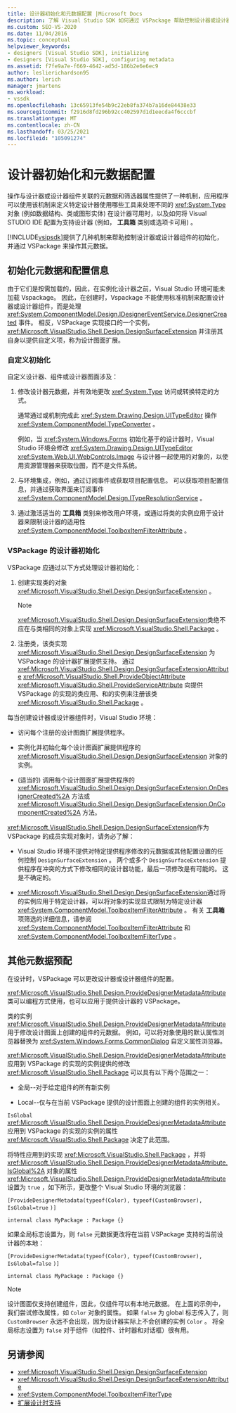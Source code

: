 ```yaml
---
title: 设计器初始化和元数据配置 |Microsoft Docs
description: 了解 Visual Studio SDK 如何通过 VSPackage 帮助控制设计器或设计器组件的初始化及其元数据。
ms.custom: SEO-VS-2020
ms.date: 11/04/2016
ms.topic: conceptual
helpviewer_keywords:
- designers [Visual Studio SDK], initializing
- designers [Visual Studio SDK], configuring metadata
ms.assetid: f7fe9a7e-f669-4642-ad5d-186b2e6e6ec9
author: leslierichardson95
ms.author: lerich
manager: jmartens
ms.workload:
- vssdk
ms.openlocfilehash: 13c65913fe54b9c22eb8fa374b7a16de84438e33
ms.sourcegitcommit: f2916d8fd296b92cc402597d1d1eecda4f6cccbf
ms.translationtype: MT
ms.contentlocale: zh-CN
ms.lasthandoff: 03/25/2021
ms.locfileid: "105091274"
---
```

# <a name="designer-initialization-and-metadata-configuration"></a>设计器初始化和元数据配置

操作与设计器或设计器组件关联的元数据和筛选器属性提供了一种机制，应用程序可以使用该机制来定义特定设计器使用哪些工具来处理不同的 <xref:System.Type> 对象 (例如数据结构、类或图形实体) 在设计器可用时，以及如何将 Visual STUDIO IDE 配置为支持设计器 (例如， **工具箱** 类别或选项卡可用) 。

[!INCLUDE[vsipsdk](../extensibility/includes/vsipsdk_md.md)]提供了几种机制来帮助控制设计器或设计器组件的初始化，并通过 VSPackage 来操作其元数据。

## <a name="initialize-metadata-and-configuration-information"></a>初始化元数据和配置信息
 由于它们是按需加载的，因此，在实例化设计器之前，Visual Studio 环境可能未加载 Vspackage。 因此，在创建时，Vspackage 不能使用标准机制来配置设计器或设计器组件，而是处理 <xref:System.ComponentModel.Design.IDesignerEventService.DesignerCreated> 事件。 相反，VSPackage 实现接口的一个实例， <xref:Microsoft.VisualStudio.Shell.Design.DesignSurfaceExtension> 并注册其自身以提供自定义项，称为设计图面扩展。

### <a name="customize-initialization"></a>自定义初始化

自定义设计器、组件或设计器图面涉及：

1. 修改设计器元数据，并有效地更改 <xref:System.Type> 访问或转换特定的方式。

    通常通过或机制完成此 <xref:System.Drawing.Design.UITypeEditor> 操作 <xref:System.ComponentModel.TypeConverter> 。

    例如，当 <xref:System.Windows.Forms> 初始化基于的设计器时，Visual Studio 环境会修改 <xref:System.Drawing.Design.UITypeEditor> <xref:System.Web.UI.WebControls.Image> 与设计器一起使用的对象的，以使用资源管理器来获取位图，而不是文件系统。

2. 与环境集成，例如，通过订阅事件或获取项目配置信息。 可以获取项目配置信息，并通过获取界面来订阅事件 <xref:System.ComponentModel.Design.ITypeResolutionService> 。

3. 通过激活适当的 **工具箱** 类别来修改用户环境，或通过将类的实例应用于设计器来限制设计器的适用性 <xref:System.ComponentModel.ToolboxItemFilterAttribute> 。

### <a name="designer-initialization-by-a-vspackage"></a>VSPackage 的设计器初始化

VSPackage 应通过以下方式处理设计器初始化：

1. 创建实现类的对象 <xref:Microsoft.VisualStudio.Shell.Design.DesignSurfaceExtension> 。

   > [!NOTE]
   > <xref:Microsoft.VisualStudio.Shell.Design.DesignSurfaceExtension>类绝不应在与类相同的对象上实现 <xref:Microsoft.VisualStudio.Shell.Package> 。

2. 注册类，该类实现 <xref:Microsoft.VisualStudio.Shell.Design.DesignSurfaceExtension> 为 VSPackage 的设计器扩展提供支持。 通过  <xref:Microsoft.VisualStudio.Shell.Design.DesignSurfaceExtensionAttribute> <xref:Microsoft.VisualStudio.Shell.ProvideObjectAttribute> <xref:Microsoft.VisualStudio.Shell.ProvideServiceAttribute> 向提供 VSPackage 的实现的类应用、和的实例来注册该类 <xref:Microsoft.VisualStudio.Shell.Package> 。

每当创建设计器或设计器组件时，Visual Studio 环境：

- 访问每个注册的设计图面扩展提供程序。

- 实例化并初始化每个设计图面扩展提供程序的 <xref:Microsoft.VisualStudio.Shell.Design.DesignSurfaceExtension> 对象的实例。

-  (适当的) 调用每个设计图面扩展提供程序的 <xref:Microsoft.VisualStudio.Shell.Design.DesignSurfaceExtension.OnDesignerCreated%2A> 方法或 <xref:Microsoft.VisualStudio.Shell.Design.DesignSurfaceExtension.OnComponentCreated%2A> 方法。

<xref:Microsoft.VisualStudio.Shell.Design.DesignSurfaceExtension>作为 VSPackage 的成员实现对象时，请务必了解：

- Visual Studio 环境不提供对特定提供程序修改的元数据或其他配置设置的任何控制 `DesignSurfaceExtension` 。 两个或多个 `DesignSurfaceExtension` 提供程序在冲突的方式下修改相同的设计器功能，最后一项修改是有可能的。 这是不确定的。

- <xref:Microsoft.VisualStudio.Shell.Design.DesignSurfaceExtension>通过将的实例应用于特定设计器，可以将对象的实现显式限制为特定设计器 <xref:System.ComponentModel.ToolboxItemFilterAttribute> 。 有关 **工具箱** 项筛选的详细信息，请参阅 <xref:System.ComponentModel.ToolboxItemFilterAttribute> 和 <xref:System.ComponentModel.ToolboxItemFilterType> 。

## <a name="additional-metadata-provisioning"></a>其他元数据预配

在设计时，VSPackage 可以更改设计器或设计器组件的配置。

<xref:Microsoft.VisualStudio.Shell.Design.ProvideDesignerMetadataAttribute>类可以编程方式使用，也可以应用于提供设计器的 VSPackage。

类的实例 <xref:Microsoft.VisualStudio.Shell.Design.ProvideDesignerMetadataAttribute> 用于修改设计图面上创建的组件的元数据。 例如，可以将对象使用的默认属性浏览器替换为 <xref:System.Windows.Forms.CommonDialog> 自定义属性浏览器。

<xref:Microsoft.VisualStudio.Shell.Design.ProvideDesignerMetadataAttribute>应用到 VSPackage 的实现的实例提供的修改 <xref:Microsoft.VisualStudio.Shell.Package> 可以具有以下两个范围之一：

- 全局--对于给定组件的所有新实例

- Local--仅与在当前 VSPackage 提供的设计图面上创建的组件的实例相关。

`IsGlobal` <xref:Microsoft.VisualStudio.Shell.Design.ProvideDesignerMetadataAttribute> 应用到 VSPackage 的实现的实例的属性 <xref:Microsoft.VisualStudio.Shell.Package> 决定了此范围。

将特性应用到的实现 <xref:Microsoft.VisualStudio.Shell.Package> ，并将 <xref:Microsoft.VisualStudio.Shell.Design.ProvideDesignerMetadataAttribute.IsGlobal%2A> 对象的属性 <xref:Microsoft.VisualStudio.Shell.Design.ProvideDesignerMetadataAttribute> 设置为 `true` ，如下所示，更改整个 Visual Studio 环境的浏览器：

`[ProvideDesignerMetadata(typeof(Color), typeof(CustomBrowser),`   `IsGlobal=true`  `)]`

`internal class MyPackage : Package {}`

如果全局标志设置为，则 `false` 元数据更改将在当前 VSPackage 支持的当前设计器的本地：

`[ProvideDesignerMetadata(typeof(Color), typeof(CustomBrowser),`   `IsGlobal=false`  `)]`

`internal class MyPackage : Package {}`

> [!NOTE]
> 设计图面仅支持创建组件，因此，仅组件可以有本地元数据。 在上面的示例中，我们尝试修改属性，如 `Color` 对象的属性。 如果 `false` 为 global 标志传入了，则 `CustomBrowser` 永远不会出现，因为设计器实际上不会创建的实例 `Color` 。 将全局标志设置为 `false` 对于组件（如控件、计时器和对话框）很有用。

## <a name="see-also"></a>另请参阅

- <xref:Microsoft.VisualStudio.Shell.Design.DesignSurfaceExtension>
- <xref:Microsoft.VisualStudio.Shell.Design.DesignSurfaceExtensionAttribute>
- <xref:System.ComponentModel.ToolboxItemFilterType>
- [扩展设计时支持](/previous-versions/37899azc(v=vs.140))